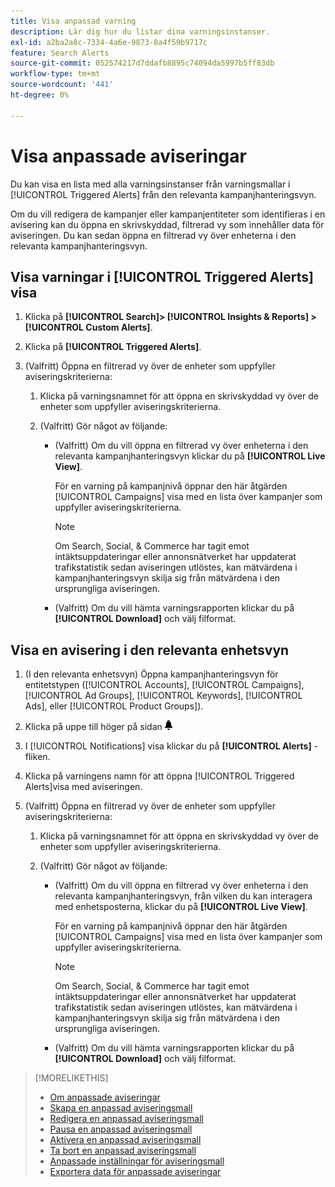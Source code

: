 ```yaml
---
title: Visa anpassad varning
description: Lär dig hur du listar dina varningsinstanser.
exl-id: a2ba2a8c-7334-4a6e-9873-8a4f59b9717c
feature: Search Alerts
source-git-commit: 052574217d7ddafb8895c74094da5997b5ff83db
workflow-type: tm+mt
source-wordcount: '441'
ht-degree: 0%

---
```


# Visa anpassade aviseringar

Du kan visa en lista med alla varningsinstanser från varningsmallar i [!UICONTROL Triggered Alerts] från den relevanta kampanjhanteringsvyn.

Om du vill redigera de kampanjer eller kampanjentiteter som identifieras i en avisering kan du öppna en skrivskyddad, filtrerad vy som innehåller data för aviseringen. Du kan sedan öppna en filtrerad vy över enheterna i den relevanta kampanjhanteringsvyn.

## Visa varningar i [!UICONTROL Triggered Alerts] visa

1. Klicka på **[!UICONTROL Search]> [!UICONTROL Insights & Reports] >[!UICONTROL Custom Alerts]**.

1. Klicka på **[!UICONTROL Triggered Alerts]**.

1. (Valfritt) Öppna en filtrerad vy över de enheter som uppfyller aviseringskriterierna:

   1. Klicka på varningsnamnet för att öppna en skrivskyddad vy över de enheter som uppfyller aviseringskriterierna.

   1. (Valfritt) Gör något av följande:

      * (Valfritt) Om du vill öppna en filtrerad vy över enheterna i den relevanta kampanjhanteringsvyn klickar du på **[!UICONTROL Live View]**.

        För en varning på kampanjnivå öppnar den här åtgärden [!UICONTROL Campaigns] visa med en lista över kampanjer som uppfyller aviseringskriterierna.

        >[!NOTE]
        >
        >Om Search, Social, &amp; Commerce har tagit emot intäktsuppdateringar eller annonsnätverket har uppdaterat trafikstatistik sedan aviseringen utlöstes, kan mätvärdena i kampanjhanteringsvyn skilja sig från mätvärdena i den ursprungliga aviseringen.

      * (Valfritt) Om du vill hämta varningsrapporten klickar du på **[!UICONTROL Download]** och välj filformat.

## Visa en avisering i den relevanta enhetsvyn

1. (I den relevanta enhetsvyn) Öppna kampanjhanteringsvyn för entitetstypen ([!UICONTROL Accounts], [!UICONTROL Campaigns], [!UICONTROL Ad Groups], [!UICONTROL Keywords], [!UICONTROL Ads], eller [!UICONTROL Product Groups]).

1. Klicka på uppe till höger på sidan ![Meddelanden](/help/search-social-commerce/assets/notifications-panel.png "Meddelanden")

1. I [!UICONTROL Notifications] visa klickar du på **[!UICONTROL Alerts]** -fliken.

1. Klicka på varningens namn för att öppna [!UICONTROL Triggered Alerts]visa med aviseringen.

1. (Valfritt) Öppna en filtrerad vy över de enheter som uppfyller aviseringskriterierna:

   1. Klicka på varningsnamnet för att öppna en skrivskyddad vy över de enheter som uppfyller aviseringskriterierna.

   1. (Valfritt) Gör något av följande:

      * (Valfritt) Om du vill öppna en filtrerad vy över enheterna i den relevanta kampanjhanteringsvyn, från vilken du kan interagera med enhetsposterna, klickar du på **[!UICONTROL Live View]**.

        För en varning på kampanjnivå öppnar den här åtgärden [!UICONTROL Campaigns] visa med en lista över kampanjer som uppfyller aviseringskriterierna.

        >[!NOTE]
        >
        >Om Search, Social, &amp; Commerce har tagit emot intäktsuppdateringar eller annonsnätverket har uppdaterat trafikstatistik sedan aviseringen utlöstes, kan mätvärdena i kampanjhanteringsvyn skilja sig från mätvärdena i den ursprungliga aviseringen.

      * (Valfritt) Om du vill hämta varningsrapporten klickar du på **[!UICONTROL Download]** och välj filformat.


>[!MORELIKETHIS]
>
>* [Om anpassade aviseringar](alert-about.md)
>* [Skapa en anpassad aviseringsmall](alert-template-create.md)
>* [Redigera en anpassad aviseringsmall](alert-template-edit.md)
>* [Pausa en anpassad aviseringsmall](alert-template-pause.md)
>* [Aktivera en anpassad aviseringsmall](alert-template-activate.md)
>* [Ta bort en anpassad aviseringsmall](alert-template-delete.md)
>* [Anpassade inställningar för aviseringsmall](alert-template-settings.md)
>* [Exportera data för anpassade aviseringar](alert-export-data.md)
